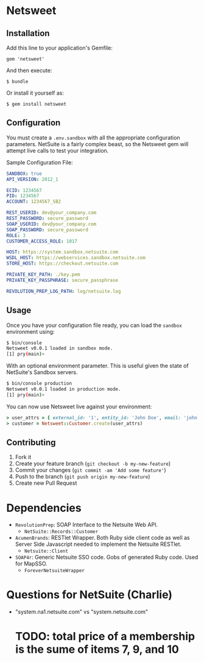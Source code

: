 # Netsweet

## Installation

Add this line to your application's Gemfile:

    gem 'netsweet'

And then execute:

    $ bundle

Or install it yourself as:

    $ gem install netsweet

## Configuration

You must create a `.env.sandbox` with all the appropriate configuration parameters. NetSuite is a fairly complex beast, so the Netsweet gem will attempt live calls to test your integration.

Sample Configuration File:

```yaml
SANDBOX: true
API_VERSION: 2012_1

ECID: 1234567
PID: 1234567
ACCOUNT: 1234567_SB2

REST_USERID: dev@your_company.com
REST_PASSWORD: secure_password
SOAP_USERID: dev@your_company.com
SOAP_PASSWORD: secure_password
ROLE: 3
CUSTOMER_ACCESS_ROLE: 1017

HOST: https://system.sandbox.netsuite.com
WSDL_HOST: https://webservices.sandbox.netsuite.com
STORE_HOST: https://checkout.netsuite.com

PRIVATE_KEY_PATH: ./key.pem
PRIVATE_KEY_PASSPHRASE: secure_passphrase

REVOLUTION_PREP_LOG_PATH: log/netsuite.log
```

## Usage

Once you have your configuration file ready, you can load the `sandbox` environment using:

```bash
$ bin/console
Netsweet v0.0.1 loaded in sandbox mode.
[1] pry(main)>
```

With an optional environment parameter. This is useful given the state of NetSuite's Sandbox servers.

```bash
$ bin/console production
Netsweet v0.0.1 loaded in production mode.
[1] pry(main)>
```

You can now use Netsweet live against your environment:

```ruby
> user_attrs = { external_id: '1', entity_id: 'John Doe', email: 'john.doe@example.com', first_name: 'John', last_name: 'Doe', is_person: true }
> customer = Netsweet::Customer.create(user_attrs)
```

## Contributing

1. Fork it
2. Create your feature branch (`git checkout -b my-new-feature`)
3. Commit your changes (`git commit -am 'Add some feature'`)
4. Push to the branch (`git push origin my-new-feature`)
5. Create new Pull Request


# Dependencies

* `RevolutionPrep`: SOAP Interface to the Netsuite Web API.
    * `NetSuite::Records::Customer`
* `AcumenBrands`: RESTlet Wrapper. Both Ruby side client code as well as Server Side Javascript needed to implement the Netsuite RESTlet.
    * `Netsuite::Client`
* `SOAP4r`: Generic Netsuite SSO code. Gobs of generated Ruby code. Used for MapSSO.
    * `ForeverNetsuiteWrapper`

# Questions for NetSuite (Charlie)

* "system.na1.netsuite.com" vs "system.netsuite.com"
    # TODO: total price of a membership is the sume of items 7, 9, and 10


